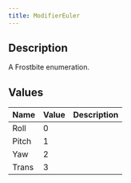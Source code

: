 ```yaml
---
title: ModifierEuler
---
```

## Description

A Frostbite enumeration.

## Values

| Name  | Value | Description |
| ----- | ----- | ----------- |
| Roll  | 0     |             |
| Pitch | 1     |             |
| Yaw   | 2     |             |
| Trans | 3     |             |

